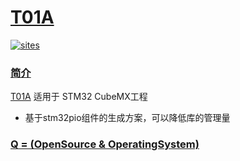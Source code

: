 ﻿# [T01A](https://github.com/OS-Q/T01A)

[![sites](http://182.61.61.133/link/resources/OSQ.png)](http://www.OS-Q.com)

### [简介](https://github.com/OS-Q/T01A/wiki)

[T01A](https://github.com/OS-Q/T01A) 适用于 STM32 CubeMX工程

* 基于stm32pio组件的生成方案，可以降低库的管理量

### [Q = (OpenSource & OperatingSystem) ](http://www.OS-Q.com)
